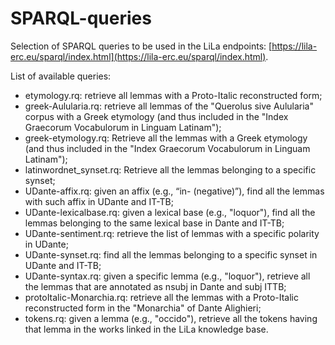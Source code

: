 # SPARQL-queries
Selection of SPARQL queries to be used in the LiLa endpoints: [https://lila-erc.eu/sparql/index.html](https://lila-erc.eu/sparql/index.html).

List of available queries:
- etymology.rq: retrieve all lemmas with a Proto-Italic reconstructed form;
- greek-Aulularia.rq: retrieve all lemmas of the "Querolus sive Aulularia" corpus with a Greek etymology (and thus included in the "Index Graecorum Vocabulorum in Linguam Latinam");
- greek-etymology.rq: Retrieve all the lemmas with a Greek etymology (and thus included in the "Index Graecorum Vocabulorum in Linguam Latinam");
- latinwordnet_synset.rq: Retrieve all the lemmas belonging to a specific synset;
- UDante-affix.rq: given an affix (e.g., “in- (negative)”), find all the lemmas with such affix in UDante and IT-TB;
- UDante-lexicalbase.rq: given a lexical base (e.g., "loquor"), find all the lemmas belonging to the same lexical base in Dante and IT-TB;
- UDante-sentiment.rq: retrieve the list of lemmas with a specific polarity in UDante;
- UDante-synset.rq: find all the lemmas belonging to a specific synset in UDante and IT-TB;
- UDante-syntax.rq: given a specific lemma (e.g., "loquor"), retrieve all the lemmas that are annotated as nsubj in Dante and subj ITTB;
- protoItalic-Monarchia.rq: retrieve all the lemmas with a Proto-Italic reconstructed form in the "Monarchia" of Dante Alighieri;
- tokens.rq: given a lemma (e.g., "occido"), retrieve all the tokens having that lemma in the works linked in the LiLa knowledge base.
